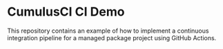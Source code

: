 # CumulusCI CI Demo

This repository contains an example of how to implement a continuous integration pipeline for a managed package project using GitHub Actions.